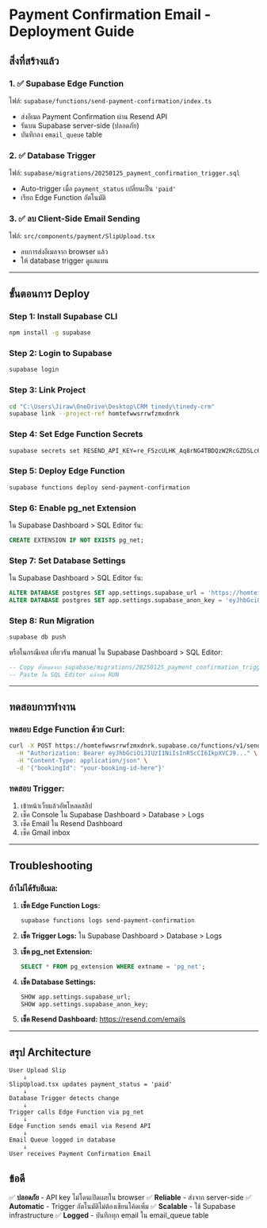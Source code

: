 # Payment Confirmation Email - Deployment Guide

## สิ่งที่สร้างแล้ว

### 1. ✅ Supabase Edge Function
ไฟล์: `supabase/functions/send-payment-confirmation/index.ts`
- ส่งอีเมล Payment Confirmation ผ่าน Resend API
- รันบน Supabase server-side (ปลอดภัย)
- บันทึกลง `email_queue` table

### 2. ✅ Database Trigger
ไฟล์: `supabase/migrations/20250125_payment_confirmation_trigger.sql`
- Auto-trigger เมื่อ `payment_status` เปลี่ยนเป็น `'paid'`
- เรียก Edge Function อัตโนมัติ

### 3. ✅ ลบ Client-Side Email Sending
ไฟล์: `src/components/payment/SlipUpload.tsx`
- ลบการส่งอีเมลจาก browser แล้ว
- ให้ database trigger ดูแลแทน

---

## ขั้นตอนการ Deploy

### Step 1: Install Supabase CLI

```bash
npm install -g supabase
```

### Step 2: Login to Supabase

```bash
supabase login
```

### Step 3: Link Project

```bash
cd "C:\Users\Jiraw\OneDrive\Desktop\CRM tinedy\tinedy-crm"
supabase link --project-ref homtefwwsrrwfzmxdnrk
```

### Step 4: Set Edge Function Secrets

```bash
supabase secrets set RESEND_API_KEY=re_F5zcULHK_Aq8rNG4TBDQzW2RcGZDSLc6c
```

### Step 5: Deploy Edge Function

```bash
supabase functions deploy send-payment-confirmation
```

### Step 6: Enable pg_net Extension

ใน Supabase Dashboard > SQL Editor รัน:

```sql
CREATE EXTENSION IF NOT EXISTS pg_net;
```

### Step 7: Set Database Settings

ใน Supabase Dashboard > SQL Editor รัน:

```sql
ALTER DATABASE postgres SET app.settings.supabase_url = 'https://homtefwwsrrwfzmxdnrk.supabase.co';
ALTER DATABASE postgres SET app.settings.supabase_anon_key = 'eyJhbGciOiJIUzI1NiIsInR5cCI6IkpXVCJ9.eyJpc3MiOiJzdXBhYmFzZSIsInJlZiI6ImhvbXRlZnd3c3Jyd2Z6bXhkbnJrIiwicm9sZSI6ImFub24iLCJpYXQiOjE3NjA1NTU5NzUsImV4cCI6MjA3NjEzMTk3NX0.HmlukjKxHpWux1XfpmPUCgUmSgqCB7_EnyEHNYIwv0o';
```

### Step 8: Run Migration

```bash
supabase db push
```

หรือในกรณีเทส เที่ยวรัน manual ใน Supabase Dashboard > SQL Editor:

```sql
-- Copy ทั้งหมดจาก supabase/migrations/20250125_payment_confirmation_trigger.sql
-- Paste ใน SQL Editor แล้วกด RUN
```

---

## ทดสอบการทำงาน

### ทดสอบ Edge Function ด้วย Curl:

```bash
curl -X POST https://homtefwwsrrwfzmxdnrk.supabase.co/functions/v1/send-payment-confirmation \
  -H "Authorization: Bearer eyJhbGciOiJIUzI1NiIsInR5cCI6IkpXVCJ9..." \
  -H "Content-Type: application/json" \
  -d '{"bookingId": "your-booking-id-here"}'
```

### ทดสอบ Trigger:

1. เข้าหน้าเว็บแล้วอัพโหลดสลิป
2. เช็ค Console ใน Supabase Dashboard > Database > Logs
3. เช็ค Email ใน Resend Dashboard
4. เช็ค Gmail inbox

---

## Troubleshooting

### ถ้าไม่ได้รับอีเมล:

1. **เช็ค Edge Function Logs:**
   ```bash
   supabase functions logs send-payment-confirmation
   ```

2. **เช็ค Trigger Logs:**
   ใน Supabase Dashboard > Database > Logs

3. **เช็ค pg_net Extension:**
   ```sql
   SELECT * FROM pg_extension WHERE extname = 'pg_net';
   ```

4. **เช็ค Database Settings:**
   ```sql
   SHOW app.settings.supabase_url;
   SHOW app.settings.supabase_anon_key;
   ```

5. **เช็ค Resend Dashboard:**
   https://resend.com/emails

---

## สรุป Architecture

```
User Upload Slip
    ↓
SlipUpload.tsx updates payment_status = 'paid'
    ↓
Database Trigger detects change
    ↓
Trigger calls Edge Function via pg_net
    ↓
Edge Function sends email via Resend API
    ↓
Email Queue logged in database
    ↓
User receives Payment Confirmation Email
```

## ข้อดี

✅ **ปลอดภัย** - API key ไม่โดนเปิดเผยใน browser
✅ **Reliable** - ส่งจาก server-side
✅ **Automatic** - Trigger อัตโนมัติไม่ต้องเขียนโค้ดเพิ่ม
✅ **Scalable** - ใช้ Supabase infrastructure
✅ **Logged** - บันทึกทุก email ใน email_queue table
